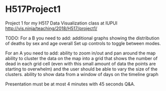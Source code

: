 # H517Project1
Project 1 for my H517 Data Visualization class at IUPUI
http://vis.ninja/teaching/2018/H517/project1/

TODO:
For a B you need to add:
additional graphs showing the distribution of deaths by sex and age overall
	Set up controls to toggle between modes.

For an A you need to add:
ability to zoom in/out and pan around the map
ability to cluster the data on the map into a grid that shows the number of dead in each grid cell (even with this small amount of data the points are starting to overwhelm) and the user should be able to vary the size of the clusters.
ability to show data from a window of days on the timeline graph

Presentation must be at most 4 minutes with 45 seconds Q&A.
